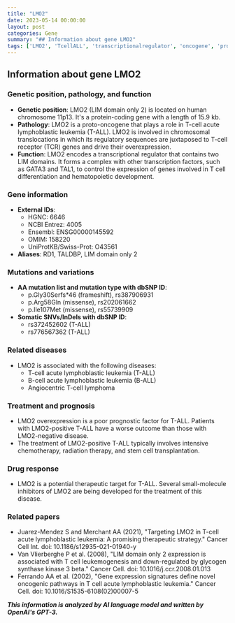 ```yaml
---
title: "LMO2"
date: 2023-05-14 00:00:00
layout: post
categories: Gene
summary: "## Information about gene LMO2"
tags: ['LMO2', 'TcellALL', 'transcriptionalregulator', 'oncogene', 'prognosis', 'drugresponse', 'mutation', 'disease']
---
```


## Information about gene LMO2

### Genetic position, pathology, and function

- **Genetic position**: LMO2 (LIM domain only 2) is located on human chromosome 11p13. It's a protein-coding gene with a length of 15.9 kb.
- **Pathology**: LMO2 is a proto-oncogene that plays a role in T-cell acute lymphoblastic leukemia (T-ALL). LMO2 is involved in chromosomal translocations in which its regulatory sequences are juxtaposed to T-cell receptor (TCR) genes and drive their overexpression. 
- **Function**: LMO2 encodes a transcriptional regulator that contains two LIM domains. It forms a complex with other transcription factors, such as GATA3 and TAL1, to control the expression of genes involved in T cell differentiation and hematopoietic development.

### Gene information

- **External IDs**: 
    - HGNC: 6646
    - NCBI Entrez: 4005
    - Ensembl: ENSG00000145592
    - OMIM: 158220
    - UniProtKB/Swiss-Prot: O43561
- **Aliases**: RD1, TALDBP, LIM domain only 2

### Mutations and variations

- **AA mutation list and mutation type with dbSNP ID**: 
    - p.Gly30Serfs*46 (frameshift), rs387906931
    - p.Arg58Gln (missense), rs202061662 
    - p.Ile107Met (missense), rs55739909
- **Somatic SNVs/InDels with dbSNP ID**:
    - rs372452602 (T-ALL)
    - rs776567362 (T-ALL)

### Related diseases

- LMO2 is associated with the following diseases:
    - T-cell acute lymphoblastic leukemia (T-ALL)
    - B-cell acute lymphoblastic leukemia (B-ALL)
    - Angiocentric T-cell lymphoma

### Treatment and prognosis

- LMO2 overexpression is a poor prognostic factor for T-ALL. Patients with LMO2-positive T-ALL have a worse outcome than those with LMO2-negative disease.
- The treatment of LMO2-positive T-ALL typically involves intensive chemotherapy, radiation therapy, and stem cell transplantation.

### Drug response

- LMO2 is a potential therapeutic target for T-ALL. Several small-molecule inhibitors of LMO2 are being developed for the treatment of this disease.

### Related papers

- Juarez-Mendez S and Merchant AA (2021), "Targeting LMO2 in T-cell acute lymphoblastic leukemia: A promising therapeutic strategy." Cancer Cell Int. doi: 10.1186/s12935-021-01940-y
- Van Vlierberghe P et al. (2008), "LIM domain only 2 expression is associated with T cell leukemogenesis and down-regulated by glycogen synthase kinase 3 beta." Cancer Cell. doi: 10.1016/j.ccr.2008.01.013
- Ferrando AA et al. (2002), "Gene expression signatures define novel oncogenic pathways in T cell acute lymphoblastic leukemia." Cancer Cell. doi: 10.1016/S1535-6108(02)00007-5

**_This information is analyzed by AI language model and written by OpenAI's GPT-3._**